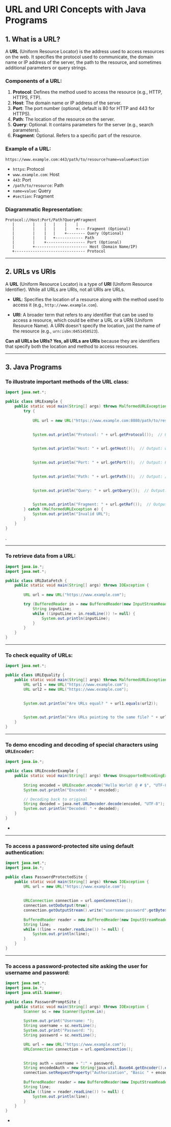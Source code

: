 
# URL and URI Concepts with Java Programs

## 1. What is a URL?

A **URL** (Uniform Resource Locator) is the address used to access resources on the web. It specifies the protocol used to communicate, the domain name or IP address of the server, the path to the resource, and sometimes additional parameters or query strings.

### Components of a URL:

1. **Protocol**: Defines the method used to access the resource (e.g., HTTP, HTTPS, FTP).
2. **Host**: The domain name or IP address of the server.
3. **Port**: The port number (optional, default is 80 for HTTP and 443 for HTTPS).
4. **Path**: The location of the resource on the server.
5. **Query**: Optional. It contains parameters for the server (e.g., search parameters).
6. **Fragment**: Optional. Refers to a specific part of the resource.

### Example of a URL:
```
https://www.example.com:443/path/to/resource?name=value#section
```

- `https`: Protocol
- `www.example.com`: Host
- `443`: Port
- `/path/to/resource`: Path
- `name=value`: Query
- `#section`: Fragment

### Diagrammatic Representation:

```
Protocol://Host:Port/Path?Query#Fragment
   |        |    |   |    |    |
   |        |    |   |    |    +--- Fragment (Optional)
   |        |    |   |    +-------- Query (Optional)
   |        |    |   +------------ Path
   |        |    +----------------- Port (Optional)
   |        +----------------------- Host (Domain Name/IP)
   +------------------------------- Protocol
```

---

## 2. URLs vs URIs

A **URL** (Uniform Resource Locator) is a type of **URI** (Uniform Resource Identifier). While all URLs are URIs, not all URIs are URLs.

- **URL**: Specifies the location of a resource along with the method used to access it (e.g., `http://www.example.com`).
  
- **URI**: A broader term that refers to any identifier that can be used to access a resource, which could be either a URL or a URN (Uniform Resource Name). A URN doesn't specify the location, just the name of the resource (e.g., `urn:isbn:0451450523`).

**Can all URLs be URIs? Yes, all URLs are URIs** because they are identifiers that specify both the location and method to access resources.

---

## 3. Java Programs

### To illustrate important methods of the URL class:

```java
import java.net.*;

public class URLExample {
    public static void main(String[] args) throws MalformedURLException {
        try {
           
            URL url = new URL("https://www.example.com:8080/path/to/resource?name=value#section");

           
            System.out.println("Protocol: " + url.getProtocol());  // Output: https

           
            System.out.println("Host: " + url.getHost());  // Output: www.example.com

          
            System.out.println("Port: " + url.getPort());  // Output: 8080

           
            System.out.println("Path: " + url.getPath());  // Output: /path/to/resource

         
            System.out.println("Query: " + url.getQuery());  // Output: name=value

        
            System.out.println("Fragment: " + url.getRef());  // Output: section
        } catch (MalformedURLException e) {
            System.out.println("Invalid URL");
        }
    }
}
```

.

---

### To retrieve data from a URL:

```java
import java.io.*;
import java.net.*;

public class URLDataFetch {
    public static void main(String[] args) throws IOException {
      
        URL url = new URL("https://www.example.com");

        try (BufferedReader in = new BufferedReader(new InputStreamReader(url.openStream()))) {
            String inputLine;
            while ((inputLine = in.readLine()) != null) {
                System.out.println(inputLine);
            }
        }
    }
}
```



---

### To check equality of URLs:

```java
import java.net.*;

public class URLEquality {
    public static void main(String[] args) throws MalformedURLException {
        URL url1 = new URL("https://www.example.com");
        URL url2 = new URL("https://www.example.com");

       
        System.out.println("Are URLs equal? " + url1.equals(url2));  

       
        System.out.println("Are URLs pointing to the same file? " + url1.sameFile(url2));   
    }
}
```



---

### To demo encoding and decoding of special characters using `URLEncoder`:

```java
import java.io.*;

public class URLEncoderExample {
    public static void main(String[] args) throws UnsupportedEncodingException {
        
        String encoded = URLEncoder.encode("Hello World! @ # $", "UTF-8");
        System.out.println("Encoded: " + encoded);  

        // Decoding back to original
        String decoded = java.net.URLDecoder.decode(encoded, "UTF-8");
        System.out.println("Decoded: " + decoded);  
    }
}
```

- 

---

### To access a password-protected site using default authentication:

```java
import java.net.*;
import java.io.*;

public class PasswordProtectedSite {
    public static void main(String[] args) throws IOException {
        URL url = new URL("https://www.example.com");
        
        
        URLConnection connection = url.openConnection();
        connection.setDoOutput(true);  
        connection.getOutputStream().write("username:password".getBytes());
        
        BufferedReader reader = new BufferedReader(new InputStreamReader(connection.getInputStream()));
        String line;
        while ((line = reader.readLine()) != null) {
            System.out.println(line);
        }
    }
}
```


---

### To access a password-protected site asking the user for username and password:

```java
import java.net.*;
import java.io.*;
import java.util.Scanner;

public class PasswordPromptSite {
    public static void main(String[] args) throws IOException {
        Scanner sc = new Scanner(System.in);
        
        System.out.print("Username: ");
        String username = sc.nextLine();
        System.out.print("Password: ");
        String password = sc.nextLine();

        URL url = new URL("https://www.example.com");
        URLConnection connection = url.openConnection();

       
        String auth = username + ":" + password;
        String encodedAuth = new String(java.util.Base64.getEncoder().encode(auth.getBytes()));
        connection.setRequestProperty("Authorization", "Basic " + encodedAuth);
        
        BufferedReader reader = new BufferedReader(new InputStreamReader(connection.getInputStream()));
        String line;
        while ((line = reader.readLine()) != null) {
            System.out.println(line);
        }
    }
}
```

-
